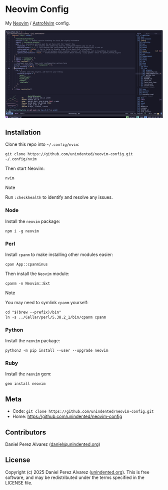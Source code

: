 # Neovim Config

My [Neovim](https://neovim.io) / [AstroNvim](https://github.com/AstroNvim/AstroNvim) config.

![Screenshot of terminal](./docs/screenshot.png)

## Installation

Clone this repo into `~/.config/nvim`:

```
git clone https://github.com/unindented/neovim-config.git ~/.config/nvim
```

Then start Neovim:

```
nvim
```

> [!NOTE]
>
> Run `:checkhealth` to identify and resolve any issues.

### Node

Install the `neovim` package:

```
npm i -g neovim
```

### Perl

Install `cpanm` to make installing other modules easier:

```
cpan App::cpanminus
```

Then install the `Neovim` module:

```
cpanm -n Neovim::Ext
```

> [!NOTE]
>
> You may need to symlink `cpanm` yourself:
>
> ```
> cd "$(brew --prefix)/bin"
> ln -s ../Cellar/perl/5.38.2_1/bin/cpanm cpanm
> ```

### Python

Install the `neovim` package:

```
python3 -m pip install --user --upgrade neovim
```

### Ruby

Install the `neovim` gem:

```
gem install neovim
```

## Meta

- Code: `git clone https://github.com/unindented/neovim-config.git`
- Home: <https://github.com/unindented/neovim-config>

## Contributors

Daniel Perez Alvarez ([daniel@unindented.org](mailto:daniel@unindented.org))

## License

Copyright (c) 2025 Daniel Perez Alvarez ([unindented.org](https://www.unindented.org/)). This is free software, and may be redistributed under the terms specified in the LICENSE file.
